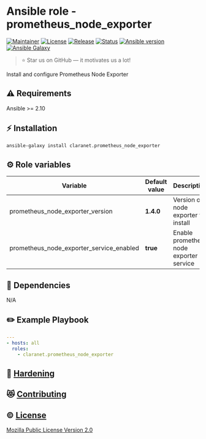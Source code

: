 # Ansible role - prometheus_node_exporter
[![Maintainer](https://img.shields.io/badge/maintained%20by-claranet-e00000?style=flat-square)](https://www.claranet.fr/)
[![License](https://img.shields.io/github/license/claranet/ansible-role-prometheus_node_exporter?style=flat-square)](LICENSE)
[![Release](https://img.shields.io/github/v/release/claranet/ansible-role-prometheus_node_exporter?style=flat-square)](https://github.com/claranet/ansible-role-prometheus_node_exporter/releases)
[![Status](https://img.shields.io/github/workflow/status/claranet/ansible-role-prometheus_node_exporter/Ansible%20Molecule?style=flat-square&label=tests)](https://github.com/claranet/ansible-role-prometheus_node_exporter/actions?query=workflow%3A%22Ansible+Molecule%22)
[![Ansible version](https://img.shields.io/badge/ansible-%3E%3D2.10-black.svg?style=flat-square&logo=ansible)](https://github.com/ansible/ansible)
[![Ansible Galaxy](https://img.shields.io/badge/ansible-galaxy-black.svg?style=flat-square&logo=ansible)](https://galaxy.ansible.com/claranet/prometheus_node_exporter)


> :star: Star us on GitHub — it motivates us a lot!

Install and configure Prometheus Node Exporter

## :warning: Requirements

Ansible >= 2.10

## :zap: Installation

```bash
ansible-galaxy install claranet.prometheus_node_exporter
```

## :gear: Role variables

Variable | Default value | Description
---------|---------------|------------
prometheus_node_exporter_version     | **1.4.0**      | Version of node exporter to install   
prometheus_node_exporter_service_enabled     | **true**      | Enable prometheus node exporter service 

## :arrows_counterclockwise: Dependencies

N/A

## :pencil2: Example Playbook

```yaml
---
- hosts: all
  roles:
    - claranet.prometheus_node_exporter
```

## :closed_lock_with_key: [Hardening](HARDENING.md)

## :heart_eyes_cat: [Contributing](CONTRIBUTING.md)

## :copyright: [License](LICENSE)

[Mozilla Public License Version 2.0](https://www.mozilla.org/en-US/MPL/2.0/)
